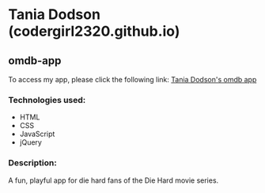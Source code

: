 # Tania Dodson (codergirl2320.github.io)

## omdb-app

To access my app, please click the following link: [Tania Dodson's omdb app](https://codergirl2320.github.io/omdb-app)

### Technologies used:
- HTML
- CSS
- JavaScript
- jQuery

### Description: 
A fun, playful app for die hard fans of the Die Hard movie series.

